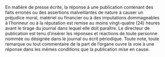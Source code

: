 En matière de presse écrite, la réponse à une publication contenant des faits erronés ou des assertions malveillantes de nature à causer un préjudice moral, matériel ou financier ou à des imputations dommageables à l’honneur ou à la réputation est remise au moins vingt-quatre (24) heures avant le tirage du journal dans lequel elle doit paraître.
Le directeur de publication est tenu d’insérer les réponses et réactions de toute personne nommée ou désignée dans le journal ou écrit périodique.
Toute note, toute remarque ou tout commentaire de la part de l’organe ouvre la voie à une réponse dans les mêmes conditions que la publication mise en cause.